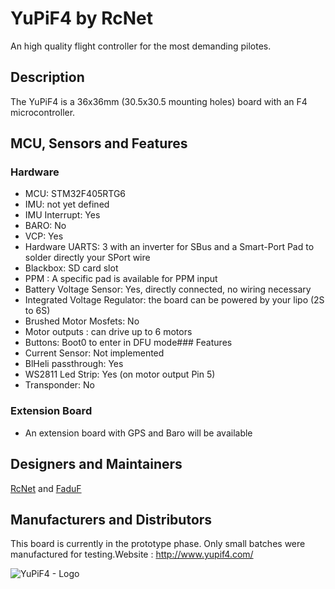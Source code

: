 # YuPiF4 by RcNet

An high quality flight controller for the most demanding pilotes.

## Description

The YuPiF4 is a 36x36mm (30.5x30.5 mounting holes) board with an F4 microcontroller.

## MCU, Sensors and Features
### Hardware  
- MCU: STM32F405RTG6  
- IMU: not yet defined  
- IMU Interrupt: Yes  
- BARO: No  
- VCP: Yes  
- Hardware UARTS: 3 with an inverter for SBus and a Smart-Port Pad to solder directly your SPort wire  
- Blackbox: SD card slot  
- PPM : A specific pad is available for PPM input  
- Battery Voltage Sensor: Yes, directly connected, no wiring necessary  
- Integrated Voltage Regulator: the board can be powered by your lipo (2S to 6S)  
- Brushed Motor Mosfets: No  
- Motor outputs : can drive up to 6 motors  
- Buttons: Boot0 to enter in DFU mode### Features  
- Current Sensor: Not implemented  
- BlHeli passthrough: Yes   
- WS2811 Led Strip: Yes (on motor output Pin 5)  
- Transponder: No

### Extension Board
- An extension board with GPS and Baro will be available

## Designers and Maintainers

[RcNet](https://github.com/ted-rcnet) and [FaduF](https://github.com/Faduf)

## Manufacturers and Distributors

This board is currently in the prototype phase. Only small batches were manufactured for testing.Website : http://www.yupif4.com/

![YuPiF4 - Logo](http://www.yupif4.com/imgs/YuPiF4.jpg)

